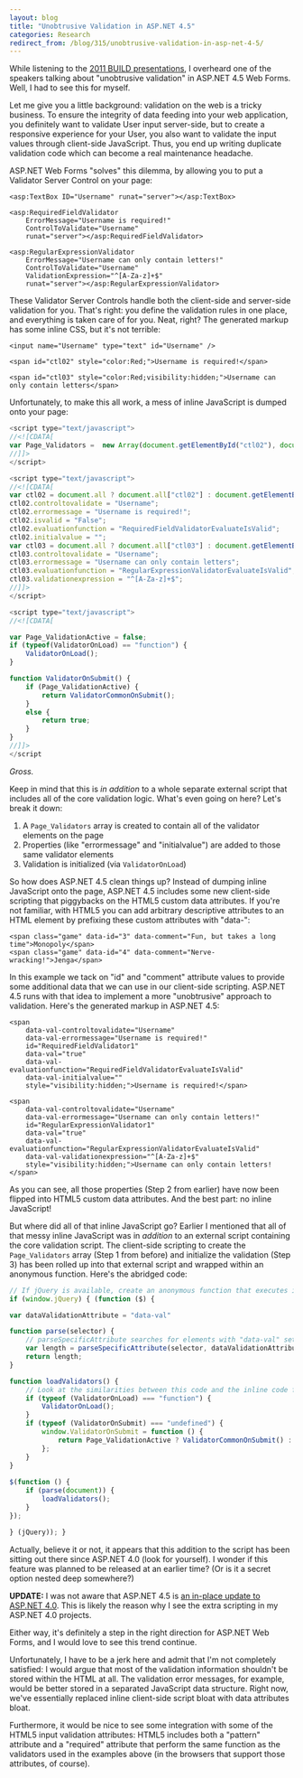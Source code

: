 ```yaml
---
layout: blog
title: "Unobtrusive Validation in ASP.NET 4.5"
categories: Research
redirect_from: /blog/315/unobtrusive-validation-in-asp-net-4-5/
---
```


While listening to the [2011 BUILD presentations](http://www.buildwindows.com/), I overheard one of the speakers talking about "unobtrusive validation" in ASP.NET 4.5 Web Forms. Well, I had to see this for myself.

Let me give you a little background: validation on the web is a tricky business. To ensure the integrity of data feeding into your web application, you definitely want to validate User input server-side, but to create a responsive experience for your User, you also want to validate the input values through client-side JavaScript. Thus, you end up writing duplicate validation code which can become a real maintenance headache.

ASP.NET Web Forms "solves" this dilemma, by allowing you to put a Validator Server Control on your page:

```markup
<asp:TextBox ID="Username" runat="server"></asp:TextBox>

<asp:RequiredFieldValidator
	ErrorMessage="Username is required!"
	ControlToValidate="Username"
	runat="server"></asp:RequiredFieldValidator>

<asp:RegularExpressionValidator
	ErrorMessage="Username can only contain letters!"
	ControlToValidate="Username"
	ValidationExpression="^[A-Za-z]+$"
	runat="server"></asp:RegularExpressionValidator>
```

These Validator Server Controls handle both the client-side and server-side validation for you. That's right: you define the validation rules in one place, and everything is taken care of for you. Neat, right? The generated markup has some inline CSS, but it's not terrible:

```markup
<input name="Username" type="text" id="Username" />

<span id="ctl02" style="color:Red;">Username is required!</span>

<span id="ctl03" style="color:Red;visibility:hidden;">Username can only contain letters</span>
```

Unfortunately, to make this all work, a mess of inline JavaScript is dumped onto your page:

```javascript
<script type="text/javascript">
//<![CDATA[
var Page_Validators =  new Array(document.getElementById("ctl02"), document.getElementById("ctl03"));
//]]>
</script>

<script type="text/javascript">
//<![CDATA[
var ctl02 = document.all ? document.all["ctl02"] : document.getElementById("ctl02");
ctl02.controltovalidate = "Username";
ctl02.errormessage = "Username is required!";
ctl02.isvalid = "False";
ctl02.evaluationfunction = "RequiredFieldValidatorEvaluateIsValid";
ctl02.initialvalue = "";
var ctl03 = document.all ? document.all["ctl03"] : document.getElementById("ctl03");
ctl03.controltovalidate = "Username";
ctl03.errormessage = "Username can only contain letters";
ctl03.evaluationfunction = "RegularExpressionValidatorEvaluateIsValid";
ctl03.validationexpression = "^[A-Za-z]+$";
//]]>
</script>

<script type="text/javascript">
//<![CDATA[

var Page_ValidationActive = false;
if (typeof(ValidatorOnLoad) == "function") {
	ValidatorOnLoad();
}

function ValidatorOnSubmit() {
	if (Page_ValidationActive) {
		return ValidatorCommonOnSubmit();
	}
	else {
		return true;
	}
}
//]]>
</script
```

_Gross._

Keep in mind that this is _in addition_ to a whole separate external script that includes all of the core validation logic. What's even going on here? Let's break it down:

1. A `Page_Validators` array is created to contain all of the validator elements on the page
2. Properties (like "errormessage" and "initialvalue") are added to those same validator elements
3. Validation is initialized (via `ValidatorOnLoad`)

So how does ASP.NET 4.5 clean things up? Instead of dumping inline JavaScript onto the page, ASP.NET 4.5 includes some new client-side scripting that piggybacks on the HTML5 custom data attributes. If you're not familiar, with HTML5 you can add arbitrary descriptive attributes to an HTML element by prefixing these custom attributes with "data-":

```markup
<span class="game" data-id="3" data-comment="Fun, but takes a long time">Monopoly</span>
<span class="game" data-id="4" data-comment="Nerve-wracking!">Jenga</span>
```

In this example we tack on "id" and "comment" attribute values to provide some additional data that we can use in our client-side scripting. ASP.NET 4.5 runs with that idea to implement a more "unobtrusive" approach to validation. Here's the generated markup in ASP.NET 4.5:

```markup
<span
	data-val-controltovalidate="Username"
	data-val-errormessage="Username is required!"
	id="RequiredFieldValidator1"
	data-val="true"
	data-val-evaluationfunction="RequiredFieldValidatorEvaluateIsValid"
	data-val-initialvalue=""
	style="visibility:hidden;">Username is required!</span>

<span
	data-val-controltovalidate="Username"
	data-val-errormessage="Username can only contain letters!"
	id="RegularExpressionValidator1"
	data-val="true"
	data-val-evaluationfunction="RegularExpressionValidatorEvaluateIsValid"
	data-val-validationexpression="^[A-Za-z]+$"
	style="visibility:hidden;">Username can only contain letters!</span>
```

As you can see, all those properties (Step 2 from earlier) have now been flipped into HTML5 custom data attributes. And the best part: no inline JavaScript!

But where did all of that inline JavaScript go? Earlier I mentioned that all of that messy inline JavaScript was in _addition_ to an external script containing the core validation script. The client-side scripting to create the `Page_Validators` array (Step 1 from before) and initialize the validation (Step 3) has been rolled up into that external script and wrapped within an anonymous function. Here's the abridged code:

```javascript
// If jQuery is available, create an anonymous function that executes immediately
if (window.jQuery) { (function ($) {

var dataValidationAttribute = "data-val"

function parse(selector) {
	// parseSpecificAttribute searches for elements with "data-val" set to "true"
	var length = parseSpecificAttribute(selector, dataValidationAttribute, Page_Validators);
	return length;
}

function loadValidators() {
	// Look at the similarities between this code and the inline code from earlier
	if (typeof (ValidatorOnLoad) === "function") {
		ValidatorOnLoad();
	}
	if (typeof (ValidatorOnSubmit) === "undefined") {
		window.ValidatorOnSubmit = function () {
			return Page_ValidationActive ? ValidatorCommonOnSubmit() : true;
		};
	}
}
		
$(function () {
	if (parse(document)) {
		loadValidators();
	}
});

} (jQuery)); }
```

Actually, believe it or not, it appears that this addition to the script has been sitting out there since ASP.NET 4.0 (look for yourself). I wonder if this feature was planned to be released at an earlier time? (Or is it a secret option nested deep somewhere?)

**UPDATE:** I was not aware that ASP.NET 4.5 is [an in-place update to ASP.NET 4.0](http://www.devproconnections.com/article/net-framework/net-framework-45-versioning-faces-problems-141160). This is likely the reason why I see the extra scripting in my ASP.NET 4.0 projects.

Either way, it's definitely a step in the right direction for ASP.NET Web Forms, and I would love to see this trend continue.

Unfortunately, I have to be a jerk here and admit that I'm not completely satisfied: I would argue that most of the validation information shouldn't be stored within the HTML at all. The validation error messages, for example, would be better stored in a separated JavaScript data structure. Right now, we've essentially replaced inline client-side script bloat with data attributes bloat.

Furthermore, it would be nice to see some integration with some of the HTML5 input validation attributes: HTML5 includes both a "pattern" attribute and a "required" attribute that perform the same function as the validators used in the examples above (in the browsers that support those attributes, of course).
